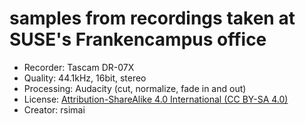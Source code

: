# samples from recordings taken at SUSE's Frankencampus office

* Recorder: Tascam DR-07X
* Quality: 44.1kHz, 16bit, stereo
* Processing: Audacity (cut, normalize, fade in and out)
* License: [Attribution-ShareAlike 4.0 International (CC BY-SA 4.0)](LICENSE-CC-BY-SA-4.0.md)
* Creator: rsimai
